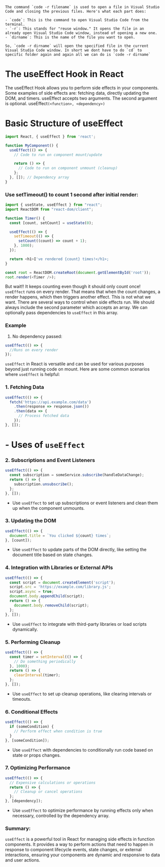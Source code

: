```
The command `code -r filename` is used to open a file in Visual Studio Code and closing the previous files. Here's what each part does:

- `code`: This is the command to open Visual Studio Code from the terminal.
- `-r`: This stands for "reuse window." It opens the file in an already open Visual Studio Code window, instead of opening a new one.
- `dirname`: This is the name of the file you want to open.

So, `code -r dirname` will open the specified file in the current Visual Studio Code window. In short we dont have to do `cd` to specific folder again and again all we can do is `code -r dirname`
```
# The useEffect Hook in React

The useEffect Hook allows you to perform side effects in your components. Some examples of side effects are: fetching data, directly updating the DOM, and timers. useEffect accepts two arguments. The second argument is optional.
useEffect`(<function>, <dependency>)`

# Basic Structure of useEffect
  ```javascript
  import React, { useEffect } from 'react';
  
  function MyComponent() {
    useEffect(() => {
      // Code to run on component mount/update
  
      return () => {
        // Code to run on component unmount (cleanup)
      };
    }, []); // Dependency array
  }
  ```

### Use setTimeout() to count 1 second after initial render:

  ```javascript
  import { useState, useEffect } from "react";
  import ReactDOM from "react-dom/client";
  
  function Timer() {
    const [count, setCount] = useState(0);
  
    useEffect(() => {
      setTimeout(() => {
        setCount((count) => count + 1);
      }, 1000);
    });
  
    return <h1>I've rendered {count} times!</h1>;
  }
  
  const root = ReactDOM.createRoot(document.getElementById('root'));
  root.render(<Timer />);
  ```

But wait!! It keeps counting even though it should only count once!
`useEffect` runs on every render. That means that when the count changes, a render happens, which then triggers another effect.
This is not what we want. There are several ways to control when side effects run.
We should always include the second parameter which accepts an array. We can optionally pass dependencies to `useEffect` in this array.

### Example
1. No dependency passed:
  ```javascript
  useEffect(() => {
    //Runs on every render
  });
  ```

`useEffect` in React is versatile and can be used for various purposes beyond just running code on mount. Here are some common scenarios where `useEffect` is helpful:

### 1. **Fetching Data**
```javascript
useEffect(() => {
  fetch('https://api.example.com/data')
    .then(response => response.json())
    .then(data => {
      // Process fetched data
    });
}, []);
```
# - Uses of `useEffect` 

### 2. **Subscriptions and Event Listeners**
```javascript
useEffect(() => {
  const subscription = someService.subscribe(handleDataChange);
  return () => {
    subscription.unsubscribe();
  };
}, []);
```
- Use `useEffect` to set up subscriptions or event listeners and clean them up when the component unmounts.

### 3. **Updating the DOM**
```javascript
useEffect(() => {
  document.title = `You clicked ${count} times`;
}, [count]);
```
- Use `useEffect` to update parts of the DOM directly, like setting the document title based on state changes.

### 4. **Integration with Libraries or External APIs**
```javascript
useEffect(() => {
  const script = document.createElement('script');
  script.src = 'https://example.com/library.js';
  script.async = true;
  document.body.appendChild(script);
  return () => {
    document.body.removeChild(script);
  };
}, []);
```
- Use `useEffect` to integrate with third-party libraries or load scripts dynamically.

### 5. **Performing Cleanup**
```javascript
useEffect(() => {
  const timer = setInterval(() => {
    // Do something periodically
  }, 1000);
  return () => {
    clearInterval(timer);
  };
}, []);
```
- Use `useEffect` to set up cleanup operations, like clearing intervals or timeouts.

### 6. **Conditional Effects**
```javascript
useEffect(() => {
  if (someCondition) {
    // Perform effect when condition is true
  }
}, [someCondition]);
```
- Use `useEffect` with dependencies to conditionally run code based on state or props changes.

### 7. **Optimizing Performance**
```javascript
useEffect(() => {
  // Expensive calculations or operations
  return () => {
    // Cleanup or cancel operations
  };
}, [dependency]);
```
- Use `useEffect` to optimize performance by running effects only when necessary, controlled by the dependency array.

### Summary:
`useEffect` is a powerful tool in React for managing side effects in function components. It provides a way to perform actions that need to happen in response to component lifecycle events, state changes, or external interactions, ensuring your components are dynamic and responsive to data and user actions.

